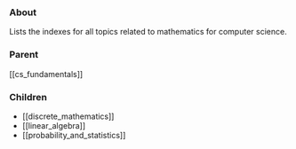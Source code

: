 ### About
Lists the indexes for all topics related to mathematics for computer science.

### Parent
[[cs_fundamentals]]

### Children
- [[discrete_mathematics]]
- [[linear_algebra]]
- [[probability_and_statistics]]
